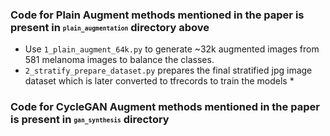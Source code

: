 ### Code for **Plain Augment** methods mentioned in the paper is present in <sub><sup>`plain_augmentation`</sub></sup> directory above
* Use `1_plain_augment_64k.py` to generate ~32k augmented images from 581 melanoma images to balance the classes.
* `2_stratify_prepare_dataset.py` prepares the final stratified jpg image dataset which is later converted to tfrecords to train the models
    * 

### Code for **CycleGAN Augment** methods mentioned in the paper is present in <sub><sup>`gan_synthesis`</sub></sup> directory

